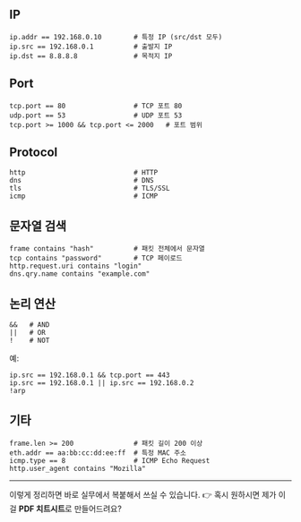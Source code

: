 ## IP

```wireshark
ip.addr == 192.168.0.10        # 특정 IP (src/dst 모두)
ip.src == 192.168.0.1          # 출발지 IP
ip.dst == 8.8.8.8              # 목적지 IP
```

## Port

```wireshark
tcp.port == 80                 # TCP 포트 80
udp.port == 53                 # UDP 포트 53
tcp.port >= 1000 && tcp.port <= 2000   # 포트 범위
```

## Protocol

```wireshark
http                           # HTTP
dns                            # DNS
tls                            # TLS/SSL
icmp                           # ICMP
```

## 문자열 검색

```wireshark
frame contains "hash"          # 패킷 전체에서 문자열
tcp contains "password"        # TCP 페이로드
http.request.uri contains "login"
dns.qry.name contains "example.com"
```

## 논리 연산

```wireshark
&&   # AND
||   # OR
!    # NOT
```

예:

```wireshark
ip.src == 192.168.0.1 && tcp.port == 443
ip.src == 192.168.0.1 || ip.src == 192.168.0.2
!arp
```

## 기타

```wireshark
frame.len >= 200               # 패킷 길이 200 이상
eth.addr == aa:bb:cc:dd:ee:ff  # 특정 MAC 주소
icmp.type == 8                 # ICMP Echo Request
http.user_agent contains "Mozilla"
```

---

이렇게 정리하면 바로 실무에서 복붙해서 쓰실 수 있습니다.
👉 혹시 원하시면 제가 이걸 **PDF 치트시트**로 만들어드려요?
